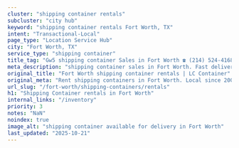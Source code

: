 ```yaml
---
cluster: "shipping container rentals"
subcluster: "city hub"
keyword: "shipping container rentals Fort Worth, TX"
intent: "Transactional-Local"
page_type: "Location Service Hub"
city: "Fort Worth, TX"
service_type: "shipping container"
title_tag: "Gw5 shipping container Sales in Fort Worth ☎ (214) 524-4168 | LC Container"
meta_description: "shipping container sales in Fort Worth. Fast delivery, competitive pricing. Serving shipping containers area. Quote ID: RT4. Call (214) 524-4168 for your free quote today."
original_title: "Fort Worth shipping container rentals | LC Container"
original_meta: "Rent shipping containers in Fort Worth. Local since 2003. Flexible rental terms. Same-week delivery available. Get your free quote — call (214) 524-4168 today."
url_slug: "/fort-worth/shipping-containers/rentals"
h1: "Shipping Container rentals in Fort Worth"
internal_links: "/inventory"
priority: 3
notes: "NaN"
noindex: true
image_alt: "shipping container available for delivery in Fort Worth"
last_updated: "2025-10-21"
---
```


<!-- TODO: Add unique city/inventory copy, images, and internal links here. -->
